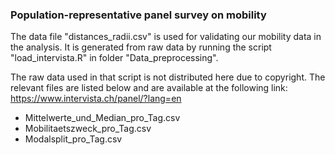 ### Population-representative panel survey on mobility

The data file "distances_radii.csv" is used for validating our mobility data in the analysis.
It is generated from raw data by running the script "load_intervista.R" in folder "Data_preprocessing".

The raw data used in that script is not distributed here due to copyright.
The relevant files are listed below and are available at the following link:
https://www.intervista.ch/panel/?lang=en
- Mittelwerte_und_Median_pro_Tag.csv
- Mobilitaetszweck_pro_Tag.csv
- Modalsplit_pro_Tag.csv
